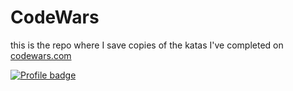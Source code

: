 # CodeWars
this is the repo where I save copies of the katas I've completed on [codewars.com](https://www.codewars.com/)

[![Profile badge](https://www.codewars.com/users/ballandilin/badges/large)](https://www.codewars.com/users/ballandilin)
